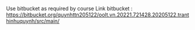 Use bitbucket as required by course
Link bitbucket : https://bitbucket.org/quynhttn205122/oolt.vn.20221.721428.20205122.tranthinhuquynh/src/main/
